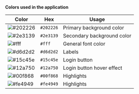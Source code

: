 
**Colors used in the application**


| Color | Hex | Usage |
| --- | --- | --- |
| ![#202226](https://via.placeholder.com/15/202226/000000?text=+) | `#202226` | Primary background color |
| ![#2e3139](https://via.placeholder.com/15/2e3139/000000?text=+) | `#2e3139` | Secondary background color |
| ![#fff](https://via.placeholder.com/15/fff/000000?text=+) | `#fff` | General font color |
| ![#d6d2d2](https://via.placeholder.com/15/d6d2d2/000000?text=+) | `#d6d2d2` | Labels |
| ![#15c45e](https://via.placeholder.com/15/15c45e/000000?text=+) | `#15c45e` | Login button |
| ![#12a750](https://via.placeholder.com/15/12a750/000000?text=+) | `#12a750` | Login button hover effect |
| ![#00f868](https://via.placeholder.com/15/00f868/000000?text=+) | `#00f868` | Highlights |
| ![#fe4949](https://via.placeholder.com/15/fe4949/000000?text=+) | `#fe4949` | Highlights |
